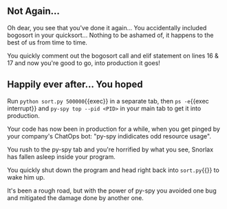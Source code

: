 ## Not Again...
Oh dear, you see that you've done it again... You accidentally included bogosort in your quicksort... Nothing to be ashamed of, it happens to the best of us from time to time.

You quickly comment out the bogosort call and elif statement on lines 16 & 17 and now you're good to go, into production it goes!

## Happily ever after... You hoped
Run `python sort.py 500000`{{exec}} in a separate tab, then `ps -e`{{exec interrupt}} and `py-spy top --pid <PID>` in your main tab to get it into production.

Your code has now been in production for a while, when you get pinged by your company's ChatOps bot: "py-spy indidicates odd resource usage".

You rush to the py-spy tab and you're horrified by what you see, Snorlax has fallen asleep inside your program.

You quickly shut down the program and head right back into `sort.py`{{}} to wake him up.

It's been a rough road, but with the power of py-spy you avoided one bug and mitigated the damage done by another one.
